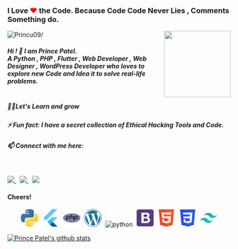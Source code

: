 ### I Love <span style="color:red">❤</span> the Code. Because Code Code Never Lies , Comments Something do.

<img align ="right" src = "https://princu09.github.io/nfwebbuilder/img/logo.png" width="150" height="150">

<p align="left"> <img src=https://komarev.com/ghpvc/?username=princu09&color=orange alt=Princu09/></p>


##### Hi ! 👋 I am Prince Patel.<br>A Python , PHP , Flutter , Web Developer , Web Designer , WordPress Developer who loves to explore new Code and Idea it to solve real-life problems.<br /><br>

##### 👨‍💻Let's Learn and grow<br />
##### ⚡ Fun fact: I have a secret collection of Ethical Hacking Tools and Code. <br />
##### 📫 Connect with me here:<br />
 <br />
 <p>
  <a href="https://www.instagram.com/princu09" target="_blank">
    <img src="https://img.shields.io/badge/princu.09-386938188?style=flat&logo=instagram&color=black">
  </a> &nbsp; 
  <a href="https://twitter.com/princu09" target="_blank">
    <img src="https://img.shields.io/badge/@princu09-30302f?style=flat&logo=twitter&color=black">
  </a>&nbsp; 
  <a href="https://github.com/princu09" target="_blank">
    <img src="https://img.shields.io/badge/@princu09-30302f?style=flat&logo=github&color=black">
  </a>
</p>


#### Cheers!

<p align="center"><img src=icons/python.png alt=python width="40" height="40"/>&nbsp;&nbsp;<img src=icons/flutter.png alt=python width="40" height="40"/>&nbsp;&nbsp;<img src=icons/php.png alt=python width="40" height="40"/>&nbsp;&nbsp;<img src=icons/wordpress.png alt=python width="40" height="40"/>&nbsp;&nbsp;<img src=icons/photoshop.png alt=python width="40" height="40"/>&nbsp;&nbsp;<img src=icons/bootstrap.png alt=python width="40" height="40"/>&nbsp;&nbsp;<img src=icons/html.png alt=python width="40" height="40"/>&nbsp;&nbsp;<img src=icons/css.png alt=python width="40" height="40"/>&nbsp;&nbsp;<img src=icons/tailwinds.png alt=python width="40" height="40"/>   

[![Prince Patel's github stats](https://github-readme-stats.vercel.app/api?username=princu09)](https://github.com/akanksha-raghav/github-readme-stats)
